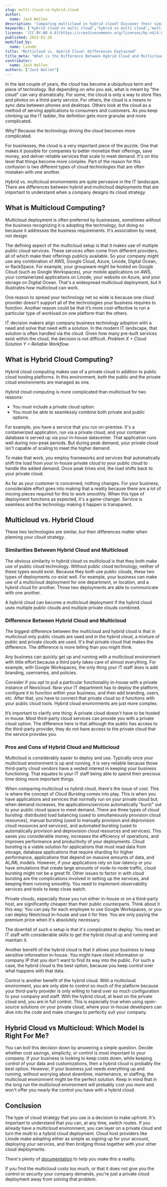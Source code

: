 ```yaml
---
slug: multi-cloud-vs-hybrid-cloud
author:
  name: Jack Wallen
description: 'Comparing multicloud vs hybrid cloud? Discover their similarities, differences, and the pros and cons of each approach. Find the right one for you by reading this guide.'
keywords: ['hybrid cloud vs multi cloud','hybrid vs multi cloud','multi-cloud vs hybrid cloud']
license: '[CC BY-ND 4.0](https://creativecommons.org/licenses/by-nd/4.0)'
published: 2022-01-28
modified_by:
  name: Linode
title: "Multicloud vs. Hybrid Cloud: Differences Explained"
title_meta: "What is the Difference Between Hybrid Cloud and Multicloud?"
contributor:
  name: Jack Wallen
authors: ["Jack Wallen"]
---
```


In the last couple of years, *the cloud* has become a ubiquitous term and piece of technology. But depending on who you ask, what is meant by "the cloud" can vary dramatically. For some, the cloud is only a way to store files and photos on a third-party service. For others, the cloud is a means to sync data between phones and desktops. Others look at the cloud as a method of serving applications to consumers and customers. As you keep climbing up the IT ladder, the definition gets more granular and more complicated.

Why? Because the technology driving the cloud becomes more complicated.

For businesses, the cloud is a very important piece of the puzzle. One that makes it possible for companies to better monetize their offerings, save money, and deliver reliable services that scale to meet demand. It's on this level that things become more complex. Part of the reason for this confusion is two different types of cloud technologies that are often mistaken with one another.

Hybrid vs. multicloud environments are quite pervasive in the IT landscape. There are differences between hybrid and multicloud deployments that are important to understand when a company designs its cloud strategy.

## What is Multicloud Computing?

Multicloud deployment is often preferred by businesses, sometimes without the business recognizing it is adopting the technology, but doing so because it addresses the business requirements. It's association by need, not design.

The defining aspect of the multicloud setup is that it makes use of multiple public cloud services. These services often come from different providers, all of which make their offerings publicly available. So your company might use any combination of AWS, Google Cloud, Azure, Linode, Digital Ocean, or RackSpace. For example, your groupware might be hosted on Google Cloud (such as Google Workspaces), your mobile applications on AWS, your containerized applications on Linode, your website on Azure, and your storage on Digital Ocean. That's a widespread multicloud deployment, but it illustrates how multicloud can work.

One reason to spread your technology net so wide is because one cloud provider doesn't support all of the technologies your business requires to function. Another reason could be that it’s more cost-effective to run a particular type of workload on one platform than the others.

IT decision makers align company business technology adoption with a need and solve that need with a solution. In the modern IT landscape, that solution is often handled via the cloud. Given how many pre-built services exist within the cloud, the decision is not difficult. *Problem X + Cloud Solution Y = Reliable Workflow*.

## What is Hybrid Cloud Computing?

Hybrid cloud computing makes use of a private cloud in addition to public cloud hosting platforms. In this environment, both the public and the private cloud environments are managed as one.

Hybrid cloud computing is more complicated than multicloud for two reasons:

- You must include a private cloud option.
- You must be able to seamlessly combine both private and public options.

For example, you have a service that you run on-premise. It's a containerized application, run via a private cloud, and your container database is served up via your in-house datacenter. That application runs well during non-peak periods. But during peak demand, your private cloud isn't capable of scaling to meet the higher demand.

To make that work, you employ frameworks and services that automatically shift the load from your in-house private cloud to your public cloud to handle the added demand. Once peak times end, the load shifts back to your private cloud.

As far as your customer is concerned, nothing changes. For your business, considerable effort goes into making that a reality because there are a lot of moving pieces required for this to work smoothly. When this type of deployment functions as expected, it's a game-changer. Service is seamless and the technology making it happen is transparent.

## Multicloud vs. Hybrid Cloud

These two technologies are similar, but their differences matter when planning your cloud strategy.

### Similarities Between Hybrid Cloud and Multicloud

The obvious similarity in hybrid cloud vs multicloud is that they both make use of public cloud technology. Without public cloud technology, neither of these types would exist. Because they both use public clouds, these two types of deployments co-exist well. For example, your business can make use of a multicloud deployment for one department, or location, and a hybrid cloud for another. Those two deployments are able to communicate with one another.

A hybrid cloud can become a multicloud deployment if the hybrid cloud uses multiple public clouds and multiple private clouds combined.

### Difference Between Hybrid Cloud and Multicloud

The biggest difference between the multicloud and hybrid cloud is that in multicloud only public clouds are used and in the hybrid cloud, a mixture of public and private clouds are used. It's that private cloud that makes the difference. The difference is more telling than you might think.

Any business can quickly get up and running with a multicloud environment with little effort because a third party takes care of almost everything. For example, with Google Workspaces, the only thing your IT staff does is add branding, usernames, and policies.

Consider if you opt to pull a particular functionality in-house with a private instance of Nextcloud. Now your IT department has to deploy the platform, configure it to function within your business, and then add branding, users, etc. After that, you have to connect that private cloud so it functions with your public cloud tools. Hybrid cloud environments are just more complex.

It’s important to clarify one thing: A private cloud doesn't have to be hosted in-house. Most third-party cloud services can provide you with a private cloud option. The difference here is that although the public has access to the third-party provider, they do not have access to the private cloud that the service provides you.

### Pros and Cons of Hybrid Cloud and Multicloud

Multicloud is considerably easier to deploy and use. Typically once your multicloud environment is up and running, it is very reliable because those third-party cloud vendors have a vested interest in keeping your business functioning. That equates to your IT staff being able to spend their precious time doing more important things.

When comparing multicloud vs hybrid cloud, there's the issue of cost. This is where the concept of *Cloud Bursting* comes into play. This is when you have applications and services that normally run on your private cloud but, when demand increases, the applications/services automatically "burst" out to your public cloud space to meet demand. There are three types of cloud bursting: distributed load balancing (used to simultaneously provision cloud resources), manual bursting (used to manually provision and deprovision cloud resources and services), and automated bursting (used to automatically provision and deprovision cloud resources and services). This saves you considerable money, increases the efficiency of operations, and improves performance and productivity of your deployments. Cloud bursting is a viable solution for applications that must read data from storage, database applications that require sharding for higher performance, applications that depend on massive amounts of data, and AL/ML models. However, if your applications rely on low-latency or you have simulations that create large amounts of node-to-node traffic, cloud bursting might not be a great fit. Other issues to factor in with cloud bursting are the complications involved in setting up the services, and keeping them running smoothly. You need to implement observability services and tools to keep close watch.

Private clouds, especially those you run either in-house or on a third-party host, are significantly cheaper than their public counterparts. Think about it this way: You can pay for each employee to use Google Workspaces, or you can deploy Nextcloud in-house and use it for free. You are only paying the premium price when it's absolutely necessary.

The downfall of such a setup is that it's complicated to deploy. You need an IT staff with considerable skills to get the hybrid cloud up and running and maintain it.

Another benefit of the hybrid cloud is that it allows your business to keep sensitive information in-house. You might have client information or company IP that you don't want to find its way into the public. For such a case, the hybrid cloud is the best option, because you keep control over what happens with that data.

Control is another benefit of the hybrid cloud. With a multicloud environment, you are only able to control so much of the platform because your third-party provider is only willing to hand over so much configuration to your company and staff. With the hybrid cloud, at least on the private cloud end, you are in full control. This is especially true when using open-source solutions on your private cloud, where your in-house developers can dive into the code and make changes to perfectly suit your company.

## Hybrid Cloud vs Multicloud: Which Model Is Right For Me?

You can boil this decision down by answering a simple question. Decide whether cost savings, simplicity, or control is most important to your company. If your business is looking to keep costs down, while keeping control of your data and customizations, then a hybrid cloud is probably the best option. However, if your business just needs everything up and running, without worrying about downtime, maintenance, or staffing, the multicloud environment might be the perfect solution. Keep in mind that in the long run the multicloud environment will probably cost you more and won't offer you nearly the control you have with a hybrid cloud.

## Conclusion

The type of cloud strategy that you use is a decision to make upfront. It's important to understand that you can, at any time, switch routes. If you already have a multicloud environment, you can layer on a private cloud and turn the multi to a hybrid cloud deployment. Cloud host providers like Linode make adopting either as simple as signing up for your account, deploying your services, and then bridging those together with your other cloud deployments.

There's plenty of [documentation](/docs/) to help you make this a reality.

If you find the multicloud costs too much, or that it does not give you the control or security your company demands, you're just a private cloud deployment away from solving that problem.
